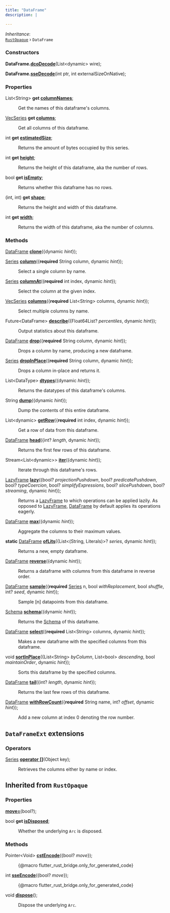 ```yaml
---
title: "DataFrame"
description: |

---
```

*Inheritance*:  
<code>[RustOpaque]</code> &rsaquo; `DataFrame`



### Constructors
<dl>
<dt>

<span class="dart-code"><strong>DataFrame.[dcoDecode](dcodecode)</strong>(<span class="nobr">List\<dynamic> wire</span>);</span>
</dt>
<dt>

<span class="dart-code"><strong>DataFrame.[sseDecode](ssedecode)</strong>(<span class="nobr">int ptr</span>, <span class="nobr">int externalSizeOnNative</span>);</span>
</dt>
</dl>

### Properties
<dl>
<dt>

<span class="dart-code">List\<String> <strong>get [columnNames](columnnames)</strong>;</span>
</dt>
<dd>

 Get the names of this dataframe's columns.
</dd>
<dt>

<span class="dart-code">[VecSeries] <strong>get [columns](columns)</strong>;</span>
</dt>
<dd>

 Get all columns of this dataframe.
</dd>
<dt>

<span class="dart-code">int <strong>get [estimatedSize](estimatedsize)</strong>;</span>
</dt>
<dd>

 Returns the amount of bytes occupied by this series.
</dd>
<dt>

<span class="dart-code">int <strong>get [height](height)</strong>;</span>
</dt>
<dd>

 Returns the height of this dataframe, aka the number of rows.
</dd>
<dt>

<span class="dart-code">bool <strong>get [isEmpty](isempty)</strong>;</span>
</dt>
<dd>

 Returns whether this dataframe has no rows.
</dd>
<dt>

<span class="dart-code">(int, int) <strong>get [shape](shape)</strong>;</span>
</dt>
<dd>

 Returns the height and width of this dataframe.
</dd>
<dt>

<span class="dart-code">int <strong>get [width](width)</strong>;</span>
</dt>
<dd>

 Returns the width of this dataframe, aka the number of columns.
</dd>
</dl>

### Methods
<dl>
<dt>

<span class="dart-code">[DataFrame] [<strong>clone](clone)</strong>({<span class="nobr">dynamic <i>hint</i></span>});</span>
</dt>
<dt>

<span class="dart-code">[Series] [<strong>column](column)</strong>({<span class="nobr"><strong>required</strong> String column</span>, <span class="nobr">dynamic <i>hint</i></span>});</span>
</dt>
<dd>

 Select a single column by name.
</dd>
<dt>

<span class="dart-code">[Series] [<strong>columnAt](columnat)</strong>({<span class="nobr"><strong>required</strong> int index</span>, <span class="nobr">dynamic <i>hint</i></span>});</span>
</dt>
<dd>

 Select the column at the given index.
</dd>
<dt>

<span class="dart-code">[VecSeries] [<strong>columns](columns)</strong>({<span class="nobr"><strong>required</strong> List\<String> columns</span>, <span class="nobr">dynamic <i>hint</i></span>});</span>
</dt>
<dd>

 Select multiple columns by name.
</dd>
<dt>

<span class="dart-code">Future\<DataFrame> [<strong>describe](describe)</strong>({<span class="nobr">Float64List? <i>percentiles</i></span>, <span class="nobr">dynamic <i>hint</i></span>});</span>
</dt>
<dd>

 Output statistics about this dataframe.
</dd>
<dt>

<span class="dart-code">[DataFrame] [<strong>drop](drop)</strong>({<span class="nobr"><strong>required</strong> String column</span>, <span class="nobr">dynamic <i>hint</i></span>});</span>
</dt>
<dd>

 Drops a column by name, producing a new dataframe.
</dd>
<dt>

<span class="dart-code">[Series] [<strong>dropInPlace](dropinplace)</strong>({<span class="nobr"><strong>required</strong> String column</span>, <span class="nobr">dynamic <i>hint</i></span>});</span>
</dt>
<dd>

 Drops a column in-place and returns it.
</dd>
<dt>

<span class="dart-code">List\<DataType> [<strong>dtypes](dtypes)</strong>({<span class="nobr">dynamic <i>hint</i></span>});</span>
</dt>
<dd>

 Returns the datatypes of this dataframe's columns.
</dd>
<dt>

<span class="dart-code">String [<strong>dump](dump)</strong>({<span class="nobr">dynamic <i>hint</i></span>});</span>
</dt>
<dd>

 Dump the contents of this entire dataframe.
</dd>
<dt>

<span class="dart-code">List\<dynamic> [<strong>getRow](getrow)</strong>({<span class="nobr"><strong>required</strong> int index</span>, <span class="nobr">dynamic <i>hint</i></span>});</span>
</dt>
<dd>

 Get a row of data from this dataframe.
</dd>
<dt>

<span class="dart-code">[DataFrame] [<strong>head](head)</strong>({<span class="nobr">int? <i>length</i></span>, <span class="nobr">dynamic <i>hint</i></span>});</span>
</dt>
<dd>

 Returns the first few rows of this dataframe.
</dd>
<dt>

<span class="dart-code">Stream\<List\<dynamic>> [<strong>iter](iter)</strong>({<span class="nobr">dynamic <i>hint</i></span>});</span>
</dt>
<dd>

 Iterate through this dataframe's rows.
</dd>
<dt>

<span class="dart-code">[LazyFrame] [<strong>lazy](lazy)</strong>({<span class="nobr">bool? <i>projectionPushdown</i></span>, <span class="nobr">bool? <i>predicatePushdown</i></span>, <span class="nobr">bool? <i>typeCoercion</i></span>, <span class="nobr">bool? <i>simplifyExpressions</i></span>, <span class="nobr">bool? <i>slicePushdown</i></span>, <span class="nobr">bool? <i>streaming</i></span>, <span class="nobr">dynamic <i>hint</i></span>});</span>
</dt>
<dd>

 Returns a [LazyFrame] to which operations can be applied lazily.
 As opposed to [LazyFrame], [DataFrame] by default applies its operations eagerly.
</dd>
<dt>

<span class="dart-code">[DataFrame] [<strong>max](max)</strong>({<span class="nobr">dynamic <i>hint</i></span>});</span>
</dt>
<dd>

 Aggregate the columns to their maximum values.
</dd>
<dt>

<span class="dart-code"><strong>static</strong> [DataFrame] [<strong>ofLits](oflits)</strong>({<span class="nobr">List\<(String, Literals)>? <i>series</i></span>, <span class="nobr">dynamic <i>hint</i></span>});</span>
</dt>
<dd>

 Returns a new, empty dataframe.
</dd>
<dt>

<span class="dart-code">[DataFrame] [<strong>reverse](reverse)</strong>({<span class="nobr">dynamic <i>hint</i></span>});</span>
</dt>
<dd>

 Returns a dataframe with columns from this dataframe in reverse order.
</dd>
<dt>

<span class="dart-code">[DataFrame] [<strong>sample](sample)</strong>({<span class="nobr"><strong>required</strong> [Series] n</span>, <span class="nobr">bool <i>withReplacement</i></span>, <span class="nobr">bool <i>shuffle</i></span>, <span class="nobr">int? <i>seed</i></span>, <span class="nobr">dynamic <i>hint</i></span>});</span>
</dt>
<dd>

 Sample [n] datapoints from this dataframe.
</dd>
<dt>

<span class="dart-code">[Schema] [<strong>schema](schema)</strong>({<span class="nobr">dynamic <i>hint</i></span>});</span>
</dt>
<dd>

 Returns the [Schema] of this dataframe.
</dd>
<dt>

<span class="dart-code">[DataFrame] [<strong>select](select)</strong>({<span class="nobr"><strong>required</strong> List\<String> columns</span>, <span class="nobr">dynamic <i>hint</i></span>});</span>
</dt>
<dd>

 Makes a new dataframe with the specified columns from this dataframe.
</dd>
<dt>

<span class="dart-code">void [<strong>sortInPlace](sortinplace)</strong>({<span class="nobr">List\<String> <i>byColumn</i></span>, <span class="nobr">List\<bool> <i>descending</i></span>, <span class="nobr">bool <i>maintainOrder</i></span>, <span class="nobr">dynamic <i>hint</i></span>});</span>
</dt>
<dd>

 Sorts this dataframe by the specified columns.
</dd>
<dt>

<span class="dart-code">[DataFrame] [<strong>tail](tail)</strong>({<span class="nobr">int? <i>length</i></span>, <span class="nobr">dynamic <i>hint</i></span>});</span>
</dt>
<dd>

 Returns the last few rows of this dataframe.
</dd>
<dt>

<span class="dart-code">[DataFrame] [<strong>withRowCount](withrowcount)</strong>({<span class="nobr"><strong>required</strong> String name</span>, <span class="nobr">int? <i>offset</i></span>, <span class="nobr">dynamic <i>hint</i></span>});</span>
</dt>
<dd>

 Add a new column at index 0 denoting the row number.
</dd>
</dl>


## `DataFrameExt` extensions

### Operators
<dl>
<dt>

<span class="dart-code">[Series] [<strong>operator</strong> <strong>[]](/reference/Classes/DataFrameExt/op_get)</strong>(<span class="nobr">Object key</span>);</span>
</dt>
<dd>

 Retrieves the columns either by name or index.
</dd>
</dl>


## Inherited from `RustOpaque`

### Properties
<dl>
<dt>

<span class="dart-code"><strong>[move=](/reference/Classes/RustOpaque/move)</strong>(bool?);</span>
</dt>
<dt>

<span class="dart-code">bool <strong>get [isDisposed](/reference/Classes/RustOpaque/isdisposed)</strong>;</span>
</dt>
<dd>

 Whether the underlying `Arc` is disposed.
</dd>
</dl>

### Methods
<dl>
<dt>

<span class="dart-code">Pointer\<Void> [<strong>cstEncode](/reference/Classes/RustOpaque/cstencode)</strong>({<span class="nobr">bool? <i>move</i></span>});</span>
</dt>
<dd>

 {@macro flutter_rust_bridge.only_for_generated_code}
</dd>
<dt>

<span class="dart-code">int [<strong>sseEncode](/reference/Classes/RustOpaque/sseencode)</strong>({<span class="nobr">bool? <i>move</i></span>});</span>
</dt>
<dd>

 {@macro flutter_rust_bridge.only_for_generated_code}
</dd>
<dt>

<span class="dart-code">void [<strong>dispose](/reference/Classes/RustOpaque/dispose)</strong>();</span>
</dt>
<dd>

 Dispose the underlying `Arc`.
</dd>
</dl>

[RustOpaque]: /reference/classes/rustopaque
[VecSeries]: /reference/classes/vecseries
[(int, int)]: #
[DataFrame]: /reference/classes/dataframe
[dynamic]: #
[Series]: /reference/classes/series
[LazyFrame]: /reference/classes/lazyframe
[Schema]: /reference/classes/schema
[void]: #